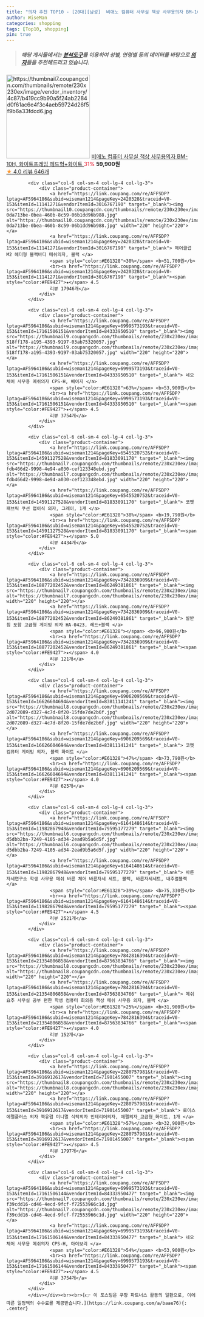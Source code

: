 ```yaml
---
title: "의자 추천 TOP10 - [20대][남성]  비애노 컴퓨터 사무실 책상 사무용의자 BM-10H, 화이트프레임 헤드형+화이트 "
author: WiseMan
categories: shopping
tags: [Top10, shopping]
pin: true
---
```


> ##### 해당 게시물에서는 [**분석도구**](https://itemscout.io/)를 이용하여 **성별**, **연령별** 등의 데이터를 바탕으로 [**의자**](https://link.coupang.com/a/baae76)들을 추천해드리고 있습니다.
<div class="container"><div class="row">
            <div class="col-6 col-sm-4 col-lg-4 col-lg-3">
                <div class="product-container">
                    <a href="https://link.coupang.com/re/AFFSDP?lptag=AF5964186&subid=wiseman1214&pageKey=7895434718&traceid=V0-153&itemId=21625647647&vendorItemId=82815421735" target="_blank"><img src="https://thumbnail7.coupangcdn.com/thumbnails/remote/230x230ex/image/vendor_inventory/4c87/b419cc9b90a5f24ab2284d0f61ac6e4f3c4aeb59724d26f5f9b6a33fdcd6.jpg" alt="https://thumbnail7.coupangcdn.com/thumbnails/remote/230x230ex/image/vendor_inventory/4c87/b419cc9b90a5f24ab2284d0f61ac6e4f3c4aeb59724d26f5f9b6a33fdcd6.jpg" width="220" height="220"></a>
                    <a href="https://link.coupang.com/re/AFFSDP?lptag=AF5964186&subid=wiseman1214&pageKey=7895434718&traceid=V0-153&itemId=21625647647&vendorItemId=82815421735" target="_blank"> 비애노 컴퓨터 사무실 책상 사무용의자 BM-10H, 화이트프레임 헤드형+화이트 </a>
                    <span style="color:#E61328">31%</span> <b>59,900원</b>
                    <br><a href="https://link.coupang.com/re/AFFSDP?lptag=AF5964186&subid=wiseman1214&pageKey=7895434718&traceid=V0-153&itemId=21625647647&vendorItemId=82815421735" target="_blank"><span style="color:#FE9427">★</span> 4.0
                    리뷰 646개</a>
                </div>
            </div>
            
            <div class="col-6 col-sm-4 col-lg-4 col-lg-3">
                <div class="product-container">
                    <a href="https://link.coupang.com/re/AFFSDP?lptag=AF5964186&subid=wiseman1214&pageKey=2420328&traceid=V0-153&itemId=11141271&vendorItemId=3016767190" target="_blank"><img src="https://thumbnail10.coupangcdn.com/thumbnails/remote/230x230ex/image/retail/images/1798370612786557-0da713be-0bea-460b-8c59-06b1dd96b988.jpg" alt="https://thumbnail10.coupangcdn.com/thumbnails/remote/230x230ex/image/retail/images/1798370612786557-0da713be-0bea-460b-8c59-06b1dd96b988.jpg" width="220" height="220"></a>
                    <a href="https://link.coupang.com/re/AFFSDP?lptag=AF5964186&subid=wiseman1214&pageKey=2420328&traceid=V0-153&itemId=11141271&vendorItemId=3016767190" target="_blank"> 체어클럽 M2 헤더형 블랙바디 메쉬의자, 블랙 </a>
                    <span style="color:#E61328">30%</span> <b>51,700원</b>
                    <br><a href="https://link.coupang.com/re/AFFSDP?lptag=AF5964186&subid=wiseman1214&pageKey=2420328&traceid=V0-153&itemId=11141271&vendorItemId=3016767190" target="_blank"><span style="color:#FE9427">★</span> 4.5
                    리뷰 17946개</a>
                </div>
            </div>
            
            <div class="col-6 col-sm-4 col-lg-4 col-lg-3">
                <div class="product-container">
                    <a href="https://link.coupang.com/re/AFFSDP?lptag=AF5964186&subid=wiseman1214&pageKey=6999573193&traceid=V0-153&itemId=17161506151&vendorItemId=84333950510" target="_blank"><img src="https://thumbnail9.coupangcdn.com/thumbnails/remote/230x230ex/image/retail/images/4088950430767205-518ff178-a195-4393-9197-03ab75320057.jpg" alt="https://thumbnail9.coupangcdn.com/thumbnails/remote/230x230ex/image/retail/images/4088950430767205-518ff178-a195-4393-9197-03ab75320057.jpg" width="220" height="220"></a>
                    <a href="https://link.coupang.com/re/AFFSDP?lptag=AF5964186&subid=wiseman1214&pageKey=6999573193&traceid=V0-153&itemId=17161506151&vendorItemId=84333950510" target="_blank"> 네오체어 사무용 메쉬의자 CPS-H, 베이지 </a>
                    <span style="color:#E61328">63%</span> <b>53,900원</b>
                    <br><a href="https://link.coupang.com/re/AFFSDP?lptag=AF5964186&subid=wiseman1214&pageKey=6999573193&traceid=V0-153&itemId=17161506151&vendorItemId=84333950510" target="_blank"><span style="color:#FE9427">★</span> 4.5
                    리뷰 3754개</a>
                </div>
            </div>
            
            <div class="col-6 col-sm-4 col-lg-4 col-lg-3">
                <div class="product-container">
                    <a href="https://link.coupang.com/re/AFFSDP?lptag=AF5964186&subid=wiseman1214&pageKey=6545520752&traceid=V0-153&itemId=14591127528&vendorItemId=81833091170" target="_blank"><img src="https://thumbnail7.coupangcdn.com/thumbnails/remote/230x230ex/image/retail/images/794062695484527-fdb466d2-9998-4e94-a030-cef123348ebd.jpg" alt="https://thumbnail7.coupangcdn.com/thumbnails/remote/230x230ex/image/retail/images/794062695484527-fdb466d2-9998-4e94-a030-cef123348ebd.jpg" width="220" height="220"></a>
                    <a href="https://link.coupang.com/re/AFFSDP?lptag=AF5964186&subid=wiseman1214&pageKey=6545520752&traceid=V0-153&itemId=14591127528&vendorItemId=81833091170" target="_blank"> 코멧 패브릭 쿠션 접이식 의자, 그레이, 1개 </a>
                    <span style="color:#E61328">38%</span> <b>19,790원</b>
                    <br><a href="https://link.coupang.com/re/AFFSDP?lptag=AF5964186&subid=wiseman1214&pageKey=6545520752&traceid=V0-153&itemId=14591127528&vendorItemId=81833091170" target="_blank"><span style="color:#FE9427">★</span> 5.0
                    리뷰 4434개</a>
                </div>
            </div>
            
            <div class="col-6 col-sm-4 col-lg-4 col-lg-3">
                <div class="product-container">
                    <a href="https://link.coupang.com/re/AFFSDP?lptag=AF5964186&subid=wiseman1214&pageKey=7342836909&traceid=V0-153&itemId=18877202452&vendorItemId=86249381861" target="_blank"><img src="https://thumbnail7.coupangcdn.com/thumbnails/remote/230x230ex/image/vendor_inventory/4a5d/126c5ad19a6d355c51797dd039016df3ff1bbb5c605275cc683549e7e802.jpg" alt="https://thumbnail7.coupangcdn.com/thumbnails/remote/230x230ex/image/vendor_inventory/4a5d/126c5ad19a6d355c51797dd039016df3ff1bbb5c605275cc683549e7e802.jpg" width="220" height="220"></a>
                    <a href="https://link.coupang.com/re/AFFSDP?lptag=AF5964186&subid=wiseman1214&pageKey=7342836909&traceid=V0-153&itemId=18877202452&vendorItemId=86249381861" target="_blank"> 발받침 포함 고급형 게이밍 의자 HA-0423, 레드+블랙 </a>
                    <span style="color:#E61328"></span> <b>96,900원</b>
                    <br><a href="https://link.coupang.com/re/AFFSDP?lptag=AF5964186&subid=wiseman1214&pageKey=7342836909&traceid=V0-153&itemId=18877202452&vendorItemId=86249381861" target="_blank"><span style="color:#FE9427">★</span> 4.0
                    리뷰 121개</a>
                </div>
            </div>
            
            <div class="col-6 col-sm-4 col-lg-4 col-lg-3">
                <div class="product-container">
                    <a href="https://link.coupang.com/re/AFFSDP?lptag=AF5964186&subid=wiseman1214&pageKey=6906209569&traceid=V0-153&itemId=16626604694&vendorItemId=83811141241" target="_blank"><img src="https://thumbnail8.coupangcdn.com/thumbnails/remote/230x230ex/image/retail/images/6781695366746762-2d072089-d327-4c7d-8f20-15fde7de2b6f.jpg" alt="https://thumbnail8.coupangcdn.com/thumbnails/remote/230x230ex/image/retail/images/6781695366746762-2d072089-d327-4c7d-8f20-15fde7de2b6f.jpg" width="220" height="220"></a>
                    <a href="https://link.coupang.com/re/AFFSDP?lptag=AF5964186&subid=wiseman1214&pageKey=6906209569&traceid=V0-153&itemId=16626604694&vendorItemId=83811141241" target="_blank"> 코멧 컴퓨터 게이밍 의자, 블랙 화이트 </a>
                    <span style="color:#E61328">47%</span> <b>73,790원</b>
                    <br><a href="https://link.coupang.com/re/AFFSDP?lptag=AF5964186&subid=wiseman1214&pageKey=6906209569&traceid=V0-153&itemId=16626604694&vendorItemId=83811141241" target="_blank"><span style="color:#FE9427">★</span> 4.0
                    리뷰 625개</a>
                </div>
            </div>
            
            <div class="col-6 col-sm-4 col-lg-4 col-lg-3">
                <div class="product-container">
                    <a href="https://link.coupang.com/re/AFFSDP?lptag=AF5964186&subid=wiseman1214&pageKey=6164148614&traceid=V0-153&itemId=11982867948&vendorItemId=79595177279" target="_blank"><img src="https://thumbnail6.coupangcdn.com/thumbnails/remote/230x230ex/image/retail/images/551021120090214-d5dbb2ba-7249-4105-ad34-2ead9b5a6d5f.jpg" alt="https://thumbnail6.coupangcdn.com/thumbnails/remote/230x230ex/image/retail/images/551021120090214-d5dbb2ba-7249-4105-ad34-2ead9b5a6d5f.jpg" width="220" height="220"></a>
                    <a href="https://link.coupang.com/re/AFFSDP?lptag=AF5964186&subid=wiseman1214&pageKey=6164148614&traceid=V0-153&itemId=11982867948&vendorItemId=79595177279" target="_blank"> 바른자세연구소 학생 사무용 메쉬 바른 체어 바른자세 세트, 블랙, 바른자세세트, 내추럴블랙 </a>
                    <span style="color:#E61328">39%</span> <b>75,330원</b>
                    <br><a href="https://link.coupang.com/re/AFFSDP?lptag=AF5964186&subid=wiseman1214&pageKey=6164148614&traceid=V0-153&itemId=11982867948&vendorItemId=79595177279" target="_blank"><span style="color:#FE9427">★</span> 4.5
                    리뷰 2521개</a>
                </div>
            </div>
            
            <div class="col-6 col-sm-4 col-lg-4 col-lg-3">
                <div class="product-container">
                    <a href="https://link.coupang.com/re/AFFSDP?lptag=AF5964186&subid=wiseman1214&pageKey=7842816394&traceid=V0-153&itemId=21354806858&vendorItemId=87563834766" target="_blank"><img src="https://thumbnail8.coupangcdn.com/thumbnails/remote/230x230ex/image/vendor_inventory/9372/132de86fa7818f651a1f5edd37b8baf3ebe0f1f2e239506db60129456e0c.jpg" alt="https://thumbnail8.coupangcdn.com/thumbnails/remote/230x230ex/image/vendor_inventory/9372/132de86fa7818f651a1f5edd37b8baf3ebe0f1f2e239506db60129456e0c.jpg" width="220" height="220"></a>
                    <a href="https://link.coupang.com/re/AFFSDP?lptag=AF5964186&subid=wiseman1214&pageKey=7842816394&traceid=V0-153&itemId=21354806858&vendorItemId=87563834766" target="_blank"> 메쉬요추 사무실 공부 편한 학생 컴퓨터 회의용 책상 메쉬 사무용 의자, 블랙 </a>
                    <span style="color:#E61328">25%</span> <b>31,900원</b>
                    <br><a href="https://link.coupang.com/re/AFFSDP?lptag=AF5964186&subid=wiseman1214&pageKey=7842816394&traceid=V0-153&itemId=21354806858&vendorItemId=87563834766" target="_blank"><span style="color:#FE9427">★</span> 4.0
                    리뷰 152개</a>
                </div>
            </div>
            
            <div class="col-6 col-sm-4 col-lg-4 col-lg-3">
                <div class="product-container">
                    <a href="https://link.coupang.com/re/AFFSDP?lptag=AF5964186&subid=wiseman1214&pageKey=2280757981&traceid=V0-153&itemId=3916912617&vendorItemId=71901455007" target="_blank"><img src="https://thumbnail8.coupangcdn.com/thumbnails/remote/230x230ex/image/vendor_inventory/ff78/3ca8982b709b6473d1dee2d983a11bb9baab9a3b46748582f4445e929a8a.jpg" alt="https://thumbnail8.coupangcdn.com/thumbnails/remote/230x230ex/image/vendor_inventory/ff78/3ca8982b709b6473d1dee2d983a11bb9baab9a3b46748582f4445e929a8a.jpg" width="220" height="220"></a>
                    <a href="https://link.coupang.com/re/AFFSDP?lptag=AF5964186&subid=wiseman1214&pageKey=2280757981&traceid=V0-153&itemId=3916912617&vendorItemId=71901455007" target="_blank"> 로이스 에펠플러스 의자 북유럽 미니멀 식탁의자 인테리어의자, 에펠의자_고급형_화이트, 1개 </a>
                    <span style="color:#E61328">57%</span> <b>32,900원</b>
                    <br><a href="https://link.coupang.com/re/AFFSDP?lptag=AF5964186&subid=wiseman1214&pageKey=2280757981&traceid=V0-153&itemId=3916912617&vendorItemId=71901455007" target="_blank"><span style="color:#FE9427">★</span> 4.5
                    리뷰 1797개</a>
                </div>
            </div>
            
            <div class="col-6 col-sm-4 col-lg-4 col-lg-3">
                <div class="product-container">
                    <a href="https://link.coupang.com/re/AFFSDP?lptag=AF5964186&subid=wiseman1214&pageKey=6999573193&traceid=V0-153&itemId=17161506144&vendorItemId=84333950477" target="_blank"><img src="https://thumbnail7.coupangcdn.com/thumbnails/remote/230x230ex/image/retail/images/1001154298655841-f39cdd16-cd46-4ecd-9fcf-f72553966c1d.jpg" alt="https://thumbnail7.coupangcdn.com/thumbnails/remote/230x230ex/image/retail/images/1001154298655841-f39cdd16-cd46-4ecd-9fcf-f72553966c1d.jpg" width="220" height="220"></a>
                    <a href="https://link.coupang.com/re/AFFSDP?lptag=AF5964186&subid=wiseman1214&pageKey=6999573193&traceid=V0-153&itemId=17161506144&vendorItemId=84333950477" target="_blank"> 네오체어 사무용 메쉬의자 CPS-H, 아이보리 </a>
                    <span style="color:#E61328">54%</span> <b>53,900원</b>
                    <br><a href="https://link.coupang.com/re/AFFSDP?lptag=AF5964186&subid=wiseman1214&pageKey=6999573193&traceid=V0-153&itemId=17161506144&vendorItemId=84333950477" target="_blank"><span style="color:#FE9427">★</span> 4.5
                    리뷰 3754개</a>
                </div>
            </div>
            </div></div><br><br>[👉 이 포스팅은 쿠팡 파트너스 활동의 일환으로, 이에 따른 일정액의 수수료를 제공받습니다.](https://link.coupang.com/a/baae76){: .center}